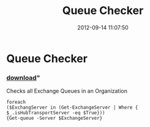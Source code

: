 ﻿---
pid:            3640
parent:         0
children:       
poster:         Littlegun
title:          Queue Checker
date:           2012-09-14 11:07:50
format:         posh
---

# Queue Checker

### [download](3640.ps1)"

Checks all Exchange Queues in an Organization

```posh
foreach
($ExchangServer in (Get-ExchangeServer | Where { $_.isHubTransportServer -eq $True})) 
{Get-queue -Server $ExchangeServer}


```
